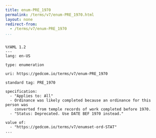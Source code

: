```yaml
---
title: enum-PRE_1970
permalink: /terms/v7/enum-PRE_1970.html
layout: none
redirect-from:
  - /terms/v7/enum-PRE_1970
...
```


```

%YAML 1.2
---
lang: en-US

type: enumeration

uri: https://gedcom.io/terms/v7/enum-PRE_1970

standard tag: PRE_1970

specification:
  - "Applies to: All"
  - Ordinance was likely completed because an ordinance for this person was
    converted from temple records of work completed before 1970.
  - "Status: Deprecated. Use DATE BEF 1970 instead."

value of:
  - "https://gedcom.io/terms/v7/enumset-ord-STAT"
...

```
